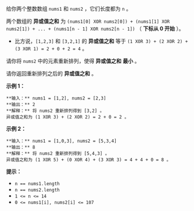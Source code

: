 给你两个整数数组 `nums1` 和 `nums2` ，它们长度都为 `n` 。

两个数组的 **异或值之和** 为 `(nums1[0] XOR nums2[0]) + (nums1[1] XOR nums2[1]) + ... +
(nums1[n - 1] XOR nums2[n - 1])` （ **下标从 0 开始** ）。

  * 比方说，`[1,2,3]` 和 `[3,2,1]` 的 **异或值之和** 等于 `(1 XOR 3) + (2 XOR 2) + (3 XOR 1) = 2 + 0 + 2 = 4` 。

请你将 `nums2` 中的元素重新排列，使得 **异或值之和** **最小** 。

请你返回重新排列之后的 **异或值之和** 。

**示例 1：**

    
    
    **输入：** nums1 = [1,2], nums2 = [2,3]
    **输出：** 2
    **解释：** 将 nums2 重新排列得到 [3,2] 。
    异或值之和为 (1 XOR 3) + (2 XOR 2) = 2 + 0 = 2 。

**示例 2：**

    
    
    **输入：** nums1 = [1,0,3], nums2 = [5,3,4]
    **输出：** 8
    **解释：** 将 nums2 重新排列得到 [5,4,3] 。
    异或值之和为 (1 XOR 5) + (0 XOR 4) + (3 XOR 3) = 4 + 4 + 0 = 8 。
    

**提示：**

  * `n == nums1.length`
  * `n == nums2.length`
  * `1 <= n <= 14`
  * `0 <= nums1[i], nums2[i] <= 107`

